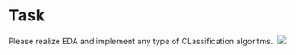 # Task
  Please realize EDA and implement any type of CLassification algoritms. 
<img src = "https://user-images.githubusercontent.com/98150971/211867224-abd97f98-5786-4c08-a6f4-4b092a48fa9f.png">
